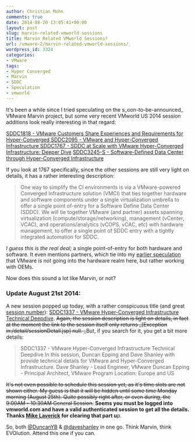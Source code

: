 ```yaml
---
author: Christian Mohn
comments: true
date: 2014-08-20 13:05:41+00:00
layout: post
slug: marvin-related-vmworld-sessions
title: Marvin Related VMworld Sessions?
url: /vmware-2/marvin-related-vmworld-sessions/
wordpress_id: 3324
categories:
- VMware
tags:
- Hyper Converged
- Marvin
- SDDC
- Speculation
- vmworld
---
```


It's been a while since I tried speculating on the s_oon-to-be-announced_ VMware Marvin project, but some very recent VMworld US 2014 session additions look really interesting in that regard:

[SDDC1818 - VMware Customers Share Experiences and Requirements for Hyper-Converged
](https://vmworld2014.activeevents.com/connect/sessionDetail.ww?SESSION_ID=1818)[SDDC2095 - VMware and Hyper-Converged Infrastructure
](https://vmworld2014.activeevents.com/connect/sessionDetail.ww?SESSION_ID=2095)[SDDC1767 - SDDC at Scale with VMware Hyper-Converged Infrastructure: Deeper Dive](https://vmworld2014.activeevents.com/connect/sessionDetail.ww?SESSION_ID=1767)
[SDDC3245-S - Software-Defined Data Center through Hyper-Converged Infrastructure](https://vmworld2014.activeevents.com/connect/sessionDetail.ww?SESSION_ID=3245)

If you look at 1767 specifically, since the other sessions are still very light on details, it has a rather interesting description:

<!--more-->


<blockquote>One way to simplify the CI environments is via a VMware-powered Converged Infrastructure solution (VMCI) that ties together hardware and software components under a single virtualization umbrella to offer a single point of-entry for a Software Define Data Center (SDDC). We will tie together VMware (and partner) assets spanning virtualization (compute/storage/networking), management (vCenter, VCAC), and operations/analytics (vCOPS, vCAC, etc) with hardware management, to offer a single point of SDDC entry with a tightly integrated automation for SDDC.</blockquote>



_I guess this is the real deal;_ a single point-of-entry for both hardware and software. It even mentions partners, which tie into my [earlier speculation](http://vninja.net/vmware-2/marvin-speculation/) that VMware is not going into the hardware realm here, but rather working with OEMs.

Now does this sound a lot like Marvin, or not?



### Update August 21st 2014:



A new session popped up today, with a rather conspicuous title (and great [session number](http://en.wikipedia.org/wiki/Leet)): [SDDC1337 - VMware Hyper-Converged Infrastructure Technical Deepdive](https://vmworld2014.activeevents.com/connect/search.ww#loadSearch-searchPhrase=SDDC1337&searchType=session&tc=0&sortBy=&p=). <del>Again, the session description is light on details, in fact at the moment the link to the session itself only returns _[Exception in:/detail/sessionDetail.jsp] null. _</del>But, if you search for it, you get a bit more details:



<blockquote>SDDC1337 - VMware Hyper-Converged Infrastructure Technical Deepdive
In this session, Duncan Epping and Dave Shanley with provide technical details for VMware and Hyper-Converged Infrastructure.
Dave Shanley - Lead Engineer, VMware
Duncan Epping - Principal Architect, VMware
Program Location: Europe and US</blockquote>



<del>It's not even possible to schedule this session yet, as it's time slots are not shown either. My guess is that it will be hidden until some time Monday morning (August 25th). Quite possibly right after, or even during, the 9:00AM - 10:30AM General Session.</del> **Seems you must be logged into vmworld.com and have a valid authenticated session to get all the details. Thanks [Mike Laverick](http://twitter.com/Mike_Laverick) for clearing that part u**p.

So, both [@DuncanYB](http://twitter.com/DuncanYB) & [@daveshanley](http://twitter.com/daveshanley) in one go. Think Marvin, think EVOlution. Attend this one if you can.
